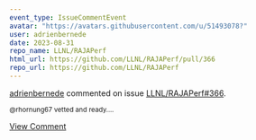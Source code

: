 ```yaml
---
event_type: IssueCommentEvent
avatar: "https://avatars.githubusercontent.com/u/51493078?"
user: adrienbernede
date: 2023-08-31
repo_name: LLNL/RAJAPerf
html_url: https://github.com/LLNL/RAJAPerf/pull/366
repo_url: https://github.com/LLNL/RAJAPerf
---
```


<a href='https://github.com/adrienbernede' target='_blank'>adrienbernede</a> commented on issue <a href='https://github.com/LLNL/RAJAPerf/pull/366' target='_blank'>LLNL/RAJAPerf#366</a>.

<small>@rhornung67 vetted and ready....</small>

<a href='https://github.com/LLNL/RAJAPerf/pull/366' target='_blank'>View Comment</a>